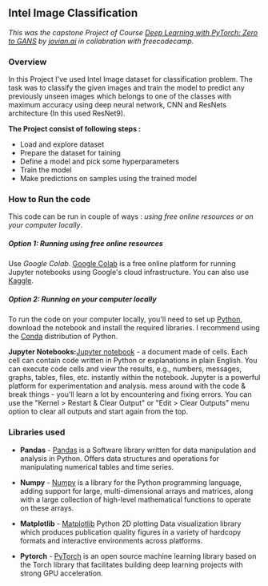 ## Intel Image Classification 

*This was the capstone Project of Course [Deep Learning with PyTorch: Zero to GANS](https://jovian.ai/learn/deep-learning-with-pytorch-zero-to-gans) by [jovian.ai](https://jovian.ai) in collabration with freecodecamp.*

### Overview

In this Project I've used Intel Image dataset for classification problem. The task was to classify the given images and train the model to predict any previously unseen images which belongs to one of the classes with maximum accuracy using deep neural network, CNN and ResNets architecture (In this used ResNet9).

**The Project consist of following steps :**

- Load and explore dataset 
- Prepare the dataset for taining
- Define a model and pick some hyperparameters
- Train the model
- Make predictions on samples using the trained model

### How to Run the code

This code can be run in couple of ways : *using free online resources or on your computer locally*.

#####  Option 1: Running using free online resources 

Use *Google Colab*. [Google Colab](https://colab.research.google.com/) is a free online platform for running Jupyter notebooks using Google's cloud infrastructure. You can also use [Kaggle](https://www.kaggle.com).

##### Option 2: Running on your computer locally

To run the code on your computer locally, you'll need to set up [Python](https://www.python.org/), download the notebook and install the required libraries. I recommend using the [Conda](https://docs.conda.io/projects/conda/en/latest/user-guide/install/) distribution of Python. 

**Jupyter Notebooks:**[Jupyter notebook](https://jupyter.org/) - a document made of cells. Each cell can contain code written in Python or explanations in plain English. You can execute code cells and view the results, e.g., numbers, messages, graphs, tables, files, etc. instantly within the notebook. Jupyter is a powerful platform for experimentation and analysis. mess around with the code & break things - you'll learn a lot by encountering and fixing errors. You can use the "Kernel > Restart & Clear Output" or "Edit > Clear Outputs" menu option to clear all outputs and start again from the top.

### Libraries used 


- **Pandas** - [Pandas](https://pandas.pydata.org/) is a Software library written for data manipulation and analysis in Python. Offers data structures and operations for manipulating numerical tables and time series.

- **Numpy** - [Numpy](https://numpy.org/) is a library for the Python programming language, adding support for large, multi-dimensional arrays and matrices, along with a large collection of high-level mathematical functions to operate on these arrays.

- **Matplotlib** - [Matplotlib](https://matplotlib.org/) Python 2D plotting Data visualization library which produces publication quality figures in a variety of hardcopy formats and interactive environments across platforms. 

- **Pytorch** - [PyTorch](https://pytorch.org/) is an open source machine learning library based on the Torch library that facilitates building deep learning projects with strong GPU acceleration.
